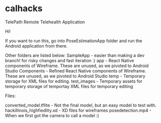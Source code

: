 # calhacks
TelePath Remote Telehealth Application


Hi!

If you want to run this, go into PoseEstimationApp folder and run the Android application from there. 


Other folders are listed below:
SampleApp - easier than making a dev branch! for risky changes and fast iteration :)
app - React Native components of Wireframe. These are unused, as we pivoted to Android Studio
Components - Refined React Native components of Wireframe. These are unused, as we pivoted to Android Studio
temp - Temporary storage for XML files for editing. 
test_images - Temporary assets for temporary storage of temportay XML files for temporary editing


Files:

converted_model.tflite	- Not the final model, but an easy model to test with. 
hackillinois_highfiedlity.xd - XD files for wireframes
posedetection.mp4	- When we first got the camera to call a model :)
